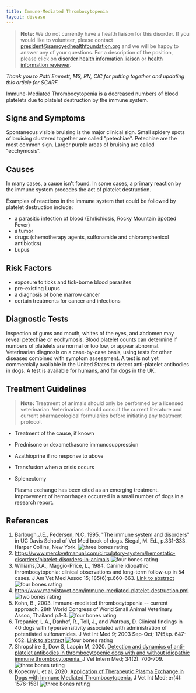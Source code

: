 ```yaml
---
title: Immune-Mediated Thrombocytopenia
layout: disease
---
```


> **Note:** We do not currently have a health liaison for this disorder.
> If you would like to volunteer, please contact
> [president@samoyedhealthfoundation.org](mailto:president@samoyedhealthfoundation.org?subject=Questions%20about%20becoming%20a%20Health%20Information%20Liaison%20or%20Reviewer)
> and we will be happy to answer any of your questions.
> For a description of the position, please click on
> [disorder health information liaison](/become-a-health-information-liaison)
> or
> [health information reviewer](/become-a-health-information-reviewer).

_Thank you to Patti Emmett, MS, RN, CIC for putting together and updating this article for SCARF._

Immune-Mediated Thrombocytopenia is a decreased numbers of blood platelets due to platelet destruction by the immune system.

## Signs and Symptoms

Spontaneous visible bruising is the major clinical sign. Small spidery
spots of bruising clustered together are called "petechiae".
Petechiae are the most common sign. Larger purple areas of bruising are
called "ecchymosis".

## Causes

In many cases, a cause isn't found. In some cases, a primary reaction
by the immune system precedes the act of platelet destruction.

Examples of reactions in the immune system that could be followed by
platelet destruction include:

- a parasitic infection of blood (Ehrlichiosis, Rocky Mountain Spotted
  Fever)
- a tumor
- drugs (chemotherapy agents, sulfonamide and chloramphenicol
  antibiotics)
- Lupus

## Risk Factors

- exposure to ticks and tick-borne blood parasites
- pre-existing Lupus
- a diagnosis of bone marrow cancer
- certain treatments for cancer and infections

## Diagnostic Tests

Inspection of gums and mouth, whites of the eyes, and abdomen may reveal petechiae or ecchymosis. Blood platelet counts can determine if numbers of platelets are normal or too low, or appear abnormal. Veterinarian diagnosis on a case-by-case basis, using tests for other diseases combined with symptom assessment. A test is not yet commercially available in the United States to detect anti-platelet antibodies in dogs. A test is available for humans, and for dogs in the UK.

## Treatment Guidelines

> **Note:** Treatment of animals should only be performed by a licensed
> veterinarian. Veterinarians should consult the current literature and
> current pharmacological formularies before initiating any treatment
> protocol.

- Treatment of the cause, if known
- Prednisone or dexamethasone immunosuppression
- Azathioprine if no response to above
- Transfusion when a crisis occurs
- Splenectomy

  Plasma exchange has been cited as an emerging treatment. Improvement of hemorrhages occurred in a small number of dogs in a research report.

## References

1. Barlough,J.E., Pedersen, N.C, 1995. "The immune system and
   disorders" in UC Davis School of Vet Med book of dogs. Siegal, M.
   Ed., p.331-333. Harper Collins, New York. ![three bones
rating](/img/3-bones.png)
2. <https://www.merckvetmanual.com/circulatory-system/hemostatic-disorders/platelet-disorders-in-animals>
   ![four bones
rating](/img/4-bones.png)
3. Williams,D.A., Maggio-Price, L., 1984. Canine idiopathic
   thrombocytopenia: clinical observations and long-term follow-up in
   54 cases. J Am Vet Med Assoc 15; 185(6):p.660-663. [Link to
   abstract](http://www.ncbi.nlm.nih.gov/entrez/query.fcgi?db=pubmed&cmd=Retrieve&dopt=AbstractPlus&list_uids=6541641&query_hl=3&itool=pubmed_docsum/)
   ![four bones
rating](/img/4-bones.png)
4. <http://www.marvistavet.com/immune-mediated-platelet-destruction.pml>
   ![two bones
rating](/img/2-bones.png)
5. Kohn, B., 2003. Immune-mediated thrombocytopenia -- current
   approach. 28th World Congress of World Small Animal Veterinary
   Assoc, Thailand p.1-3. ![four bones
rating](/img/4-bones.png)
6. Trepanier, L.A., Danhof, R., Toll, J., and Watrous, D. Clinical
   findings in 40 dogs with hypersensitivity associated with
   administration of potentiated sulfonamides. J Vet Int Med 9; 2003
   Sep-Oct; 17(5):p. 647-652. [Link to
   abstract](http://www.ncbi.nlm.nih.gov/entrez/query.fcgi?db=pubmed&cmd=Retrieve&dopt=AbstractPlus&list_uids=14529130&query_hl=5&itool=pubmed_docsum)
   ![four bones
rating](/img/4-bones.png)
7. Shropshire S, Dow S, Lappin M, 2020. [Detection and dynamics of anti-platelet antibodies in thrombocytopenic dogs with and without idiopathic immune thrombocytopenia. ](https://onlinelibrary.wiley.com/doi/full/10.1111/jvim.15737) J Vet Intern Med; 34(2): 700-709. ![three bones
rating](/img/3-bones.png)
8. Kopecny L et al, 2020. [Application of Therapeutic Plasma Exchange in Dogs with Immune Mediated Thrombocytopenia.](https://onlinelibrary.wiley.com/doi/10.1111/jvim.15836) J Vet Int Med; er(4): 1576-1581 ![three bones
rating](/img/3-bones.png)

